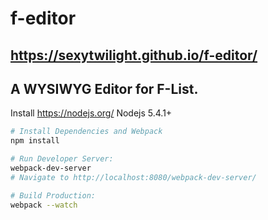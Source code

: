 # f-editor
https://sexytwilight.github.io/f-editor/
---
A WYSIWYG Editor for F-List.
---
Install https://nodejs.org/ Nodejs 5.4.1+
```bash
# Install Dependencies and Webpack
npm install
```


```bash
# Run Developer Server:
webpack-dev-server
# Navigate to http://localhost:8080/webpack-dev-server/
```


```bash
# Build Production:
webpack --watch
```
